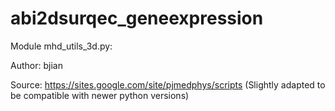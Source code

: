 # abi2dsurqec_geneexpression


Module mhd_utils_3d.py: 

Author: bjian

Source: https://sites.google.com/site/pjmedphys/scripts
(Slightly adapted to be compatible with newer python versions)
